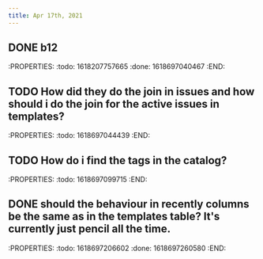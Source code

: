 ```yaml
---
title: Apr 17th, 2021
---
```


## DONE b12
:PROPERTIES:
:todo: 1618207757665
:done: 1618697040467
:END:
## TODO How did they do the join in issues and how should i do the join for the active issues in templates?
:PROPERTIES:
:todo: 1618697044439
:END:
## TODO How do i find the tags in the catalog?
:PROPERTIES:
:todo: 1618697099715
:END:
## DONE should the behaviour in recently columns be the same as in the templates table? It's currently just pencil all the time.
:PROPERTIES:
:todo: 1618697206602
:done: 1618697260580
:END:
##
